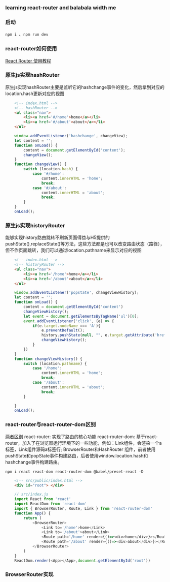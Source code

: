 <!--
 * @Author: Piers.Zhang
 * @Date: 2021-01-03 13:10:32
 * @LastEditTime: 2021-01-05 17:57:39
 * @LastEditors: Do not edit
-->
### learning react-router and balabala width me 
### 启动
`npm i `、`npm run dev `
### react-router如何使用
[React Router 使用教程](http://www.ruanyifeng.com/blog/2016/05/react_router.html)

### 原生js实现hashRouter
原生js实现hashRouter主要是监听它的hashchange事件的变化，然后拿到对应的location.hash更新对应的视图
```html
    <!-- index.html --> 
    <!-- hashRouter -->
    <ul class="nav">
        <li><a href='#/home'>home</a></li>
        <li><a href='#/about'>about</a></li>
    </ul>
```
```javascript
    window.addEventListener('hashchange', changeView);
    let content = '';
    function onLoad() {
        content = document.getElementById('content');
        changeView();
    }
    function changeView() {
        switch (location.hash) {
            case '#/home':
                content.innerHTML = 'home';
                break;
            case '#/about':
                content.innerHTML = 'about';
                break;
        }
    }
    onLoad();
```

### 原生js实现historyRouter
能够实现history路由跳转不刷新页面得益与H5提供的pushState(),replaceState()等方法，这些方法都是也可以改变路由状态（路径），但不作页面跳转，我们可以通过location.pathname来显示对应的视图
```html
    <!-- index.html -->
    <!-- historyRouter -->
    <ul class="nav">
        <li><a href='/home'>home</a></li>
        <li><a href='/about'>about</a></li>
    </ul>
```

```javascript
    window.addEventListener('popstate', changeViewHistory);
    let content = '';
    function onLoad() {
        content = document.getElementById('content')
        changeViewHistory();
        let event = document.getElementsByTagName('ul')[0];
        event.addEventListener('click', (e) => {
            if(e.target.nodeName === 'A'){
                e.preventDefault();
                history.pushState(null, "", e.target.getAttribute('href'));
                changeViewHistory();
            }
        })
    }
    function changeViewHistory() {
        switch (location.pathname) {
            case '/home':
                content.innerHTML = 'home';
                break;
            case '/about':
                content.innerHTML = 'about';
                break;
        }

    }
    onLoad();
```

### react-router与react-router-dom区别
[两者区别](https://github.com/mrdulin/blog/issues/42)
react-router: 实现了路由的核心功能
react-router-dom: 基于react-router，加入了在浏览器运行环境下的一些功能，例如：Link组件，会渲染一个a标签，Link组件源码a标签行; BrowserRouter和HashRouter 组件，前者使用pushState和popState事件构建路由，后者使用window.location.hash和hashchange事件构建路由。

`npm i react react-dom react-router-dom @babel/preset-react -D`
```html
    <!-- src/public/index.html -->
    <div id="root"> </div>   
```
```javascript
    // src/index.js
    import React from 'react'
    import ReactDom from 'react-dom'
    import { BrowserRouter, Route, Link } from 'react-router-dom'
    function App() {
        return (
            <BrowserRouter>
                <Link to='/home'>home</Link>
                <Link to='/about'>about</Link>
                <Route path='/home' render={()=><div>home</div>}></Route>
                <Route path='/about' render={()=><div>about</div>}></Route>
            </BrowserRouter>
        )
    }
    ReactDom.render(<App></App>,document.getElementById('root'))
```

### BrowserRouter实现
